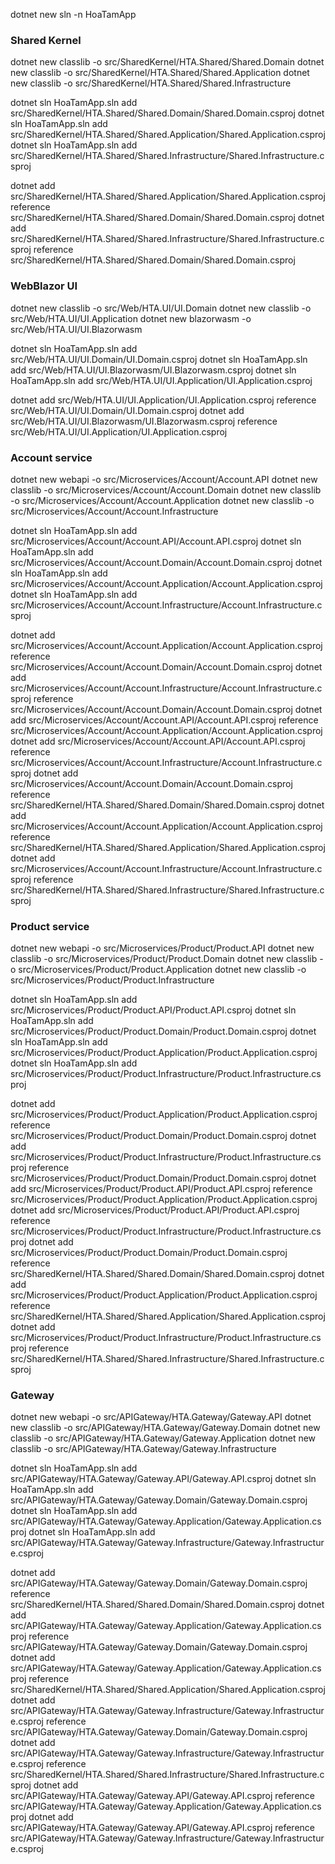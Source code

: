 dotnet new sln -n HoaTamApp

### Shared Kernel
dotnet new classlib -o src/SharedKernel/HTA.Shared/Shared.Domain
dotnet new classlib -o src/SharedKernel/HTA.Shared/Shared.Application
dotnet new classlib -o src/SharedKernel/HTA.Shared/Shared.Infrastructure

dotnet sln HoaTamApp.sln add src/SharedKernel/HTA.Shared/Shared.Domain/Shared.Domain.csproj
dotnet sln HoaTamApp.sln add src/SharedKernel/HTA.Shared/Shared.Application/Shared.Application.csproj
dotnet sln HoaTamApp.sln add src/SharedKernel/HTA.Shared/Shared.Infrastructure/Shared.Infrastructure.csproj

dotnet add src/SharedKernel/HTA.Shared/Shared.Application/Shared.Application.csproj reference src/SharedKernel/HTA.Shared/Shared.Domain/Shared.Domain.csproj
dotnet add src/SharedKernel/HTA.Shared/Shared.Infrastructure/Shared.Infrastructure.csproj reference src/SharedKernel/HTA.Shared/Shared.Domain/Shared.Domain.csproj

### WebBlazor UI
dotnet new classlib -o src/Web/HTA.UI/UI.Domain
dotnet new classlib -o src/Web/HTA.UI/UI.Application
dotnet new blazorwasm -o src/Web/HTA.UI/UI.Blazorwasm

dotnet sln HoaTamApp.sln add src/Web/HTA.UI/UI.Domain/UI.Domain.csproj
dotnet sln HoaTamApp.sln add src/Web/HTA.UI/UI.Blazorwasm/UI.Blazorwasm.csproj
dotnet sln HoaTamApp.sln add src/Web/HTA.UI/UI.Application/UI.Application.csproj

dotnet add src/Web/HTA.UI/UI.Application/UI.Application.csproj reference src/Web/HTA.UI/UI.Domain/UI.Domain.csproj 
dotnet add src/Web/HTA.UI/UI.Blazorwasm/UI.Blazorwasm.csproj reference src/Web/HTA.UI/UI.Application/UI.Application.csproj

### Account service
dotnet new webapi -o src/Microservices/Account/Account.API
dotnet new classlib -o src/Microservices/Account/Account.Domain
dotnet new classlib -o src/Microservices/Account/Account.Application
dotnet new classlib -o src/Microservices/Account/Account.Infrastructure

dotnet sln HoaTamApp.sln add src/Microservices/Account/Account.API/Account.API.csproj
dotnet sln HoaTamApp.sln add src/Microservices/Account/Account.Domain/Account.Domain.csproj
dotnet sln HoaTamApp.sln add src/Microservices/Account/Account.Application/Account.Application.csproj
dotnet sln HoaTamApp.sln add src/Microservices/Account/Account.Infrastructure/Account.Infrastructure.csproj

dotnet add src/Microservices/Account/Account.Application/Account.Application.csproj reference src/Microservices/Account/Account.Domain/Account.Domain.csproj
dotnet add src/Microservices/Account/Account.Infrastructure/Account.Infrastructure.csproj reference src/Microservices/Account/Account.Domain/Account.Domain.csproj
dotnet add src/Microservices/Account/Account.API/Account.API.csproj reference src/Microservices/Account/Account.Application/Account.Application.csproj
dotnet add src/Microservices/Account/Account.API/Account.API.csproj reference src/Microservices/Account/Account.Infrastructure/Account.Infrastructure.csproj
dotnet add src/Microservices/Account/Account.Domain/Account.Domain.csproj reference src/SharedKernel/HTA.Shared/Shared.Domain/Shared.Domain.csproj
dotnet add src/Microservices/Account/Account.Application/Account.Application.csproj reference src/SharedKernel/HTA.Shared/Shared.Application/Shared.Application.csproj
dotnet add src/Microservices/Account/Account.Infrastructure/Account.Infrastructure.csproj reference src/SharedKernel/HTA.Shared/Shared.Infrastructure/Shared.Infrastructure.csproj

### Product service
dotnet new webapi -o src/Microservices/Product/Product.API
dotnet new classlib -o src/Microservices/Product/Product.Domain
dotnet new classlib -o src/Microservices/Product/Product.Application
dotnet new classlib -o src/Microservices/Product/Product.Infrastructure

dotnet sln HoaTamApp.sln add src/Microservices/Product/Product.API/Product.API.csproj
dotnet sln HoaTamApp.sln add src/Microservices/Product/Product.Domain/Product.Domain.csproj
dotnet sln HoaTamApp.sln add src/Microservices/Product/Product.Application/Product.Application.csproj
dotnet sln HoaTamApp.sln add src/Microservices/Product/Product.Infrastructure/Product.Infrastructure.csproj

dotnet add src/Microservices/Product/Product.Application/Product.Application.csproj reference src/Microservices/Product/Product.Domain/Product.Domain.csproj
dotnet add src/Microservices/Product/Product.Infrastructure/Product.Infrastructure.csproj reference src/Microservices/Product/Product.Domain/Product.Domain.csproj
dotnet add src/Microservices/Product/Product.API/Product.API.csproj reference src/Microservices/Product/Product.Application/Product.Application.csproj
dotnet add src/Microservices/Product/Product.API/Product.API.csproj reference src/Microservices/Product/Product.Infrastructure/Product.Infrastructure.csproj
dotnet add src/Microservices/Product/Product.Domain/Product.Domain.csproj reference src/SharedKernel/HTA.Shared/Shared.Domain/Shared.Domain.csproj
dotnet add src/Microservices/Product/Product.Application/Product.Application.csproj reference src/SharedKernel/HTA.Shared/Shared.Application/Shared.Application.csproj
dotnet add src/Microservices/Product/Product.Infrastructure/Product.Infrastructure.csproj reference src/SharedKernel/HTA.Shared/Shared.Infrastructure/Shared.Infrastructure.csproj


### Gateway
dotnet new webapi   -o src/APIGateway/HTA.Gateway/Gateway.API
dotnet new classlib -o src/APIGateway/HTA.Gateway/Gateway.Domain
dotnet new classlib -o src/APIGateway/HTA.Gateway/Gateway.Application
dotnet new classlib -o src/APIGateway/HTA.Gateway/Gateway.Infrastructure

dotnet sln HoaTamApp.sln add src/APIGateway/HTA.Gateway/Gateway.API/Gateway.API.csproj
dotnet sln HoaTamApp.sln add src/APIGateway/HTA.Gateway/Gateway.Domain/Gateway.Domain.csproj
dotnet sln HoaTamApp.sln add src/APIGateway/HTA.Gateway/Gateway.Application/Gateway.Application.csproj
dotnet sln HoaTamApp.sln add src/APIGateway/HTA.Gateway/Gateway.Infrastructure/Gateway.Infrastructure.csproj

dotnet add src/APIGateway/HTA.Gateway/Gateway.Domain/Gateway.Domain.csproj reference src/SharedKernel/HTA.Shared/Shared.Domain/Shared.Domain.csproj
dotnet add src/APIGateway/HTA.Gateway/Gateway.Application/Gateway.Application.csproj reference src/APIGateway/HTA.Gateway/Gateway.Domain/Gateway.Domain.csproj
dotnet add src/APIGateway/HTA.Gateway/Gateway.Application/Gateway.Application.csproj reference src/SharedKernel/HTA.Shared/Shared.Application/Shared.Application.csproj
dotnet add src/APIGateway/HTA.Gateway/Gateway.Infrastructure/Gateway.Infrastructure.csproj reference src/APIGateway/HTA.Gateway/Gateway.Domain/Gateway.Domain.csproj
dotnet add src/APIGateway/HTA.Gateway/Gateway.Infrastructure/Gateway.Infrastructure.csproj reference src/SharedKernel/HTA.Shared/Shared.Infrastructure/Shared.Infrastructure.csproj
dotnet add src/APIGateway/HTA.Gateway/Gateway.API/Gateway.API.csproj reference src/APIGateway/HTA.Gateway/Gateway.Application/Gateway.Application.csproj
dotnet add src/APIGateway/HTA.Gateway/Gateway.API/Gateway.API.csproj reference src/APIGateway/HTA.Gateway/Gateway.Infrastructure/Gateway.Infrastructure.csproj